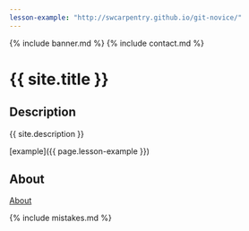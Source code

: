 ```yaml
---
lesson-example: "http://swcarpentry.github.io/git-novice/"
---
```


{% include banner.md %}
{% include contact.md %}

# {{ site.title }}

## Description
{{ site.description }}

[example]({{ page.lesson-example }})

## About
[About](about.md)

{% include mistakes.md %}
